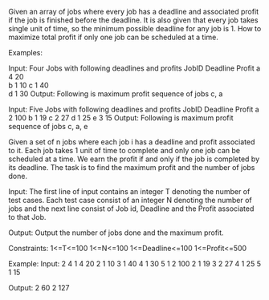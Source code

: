 Given an array of jobs where every job has a deadline and associated profit if the job is finished before the deadline. It is also given that every job takes single unit of time, so the minimum possible deadline for any job is 1. How to maximize total profit if only one job can be scheduled at a time.

Examples:

Input: Four Jobs with following deadlines and profits
  JobID    Deadline      Profit
    a        4            20   
    b        1            10
    c        1            40  
    d        1            30
Output: Following is maximum profit sequence of jobs
        c, a   


Input:  Five Jobs with following deadlines and profits
   JobID     Deadline     Profit
     a         2           100
     b         1           19
     c         2           27
     d         1           25
     e         3           15
Output: Following is maximum profit sequence of jobs
        c, a, e
        
Given a set of n jobs where each job i has a deadline and profit associated to it. Each job takes 1 unit of time to complete and only one job can be scheduled at a time. We earn the profit if and only if the job is completed by its deadline. The task is to find the maximum profit and the number of jobs done.

Input:
The first line of input contains an integer T denoting the number of test cases.
Each test case consist of an integer N denoting the number of jobs and the next line consist of Job id, 
Deadline and the Profit associated to that Job.

Output:
Output the number of jobs done and the maximum profit.

Constraints:
1<=T<=100
1<=N<=100
1<=Deadline<=100
1<=Profit<=500

Example:
Input:
2
4
1 4 20 2 1 10 3 1 40 4 1 30
5
1 2 100 2 1 19 3 2 27 4 1 25 5 1 15

Output:
2 60
2 127